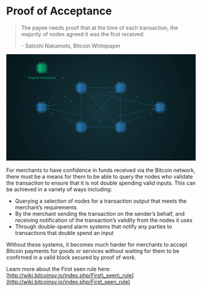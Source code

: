 # Proof of Acceptance

> The payee needs proof that at the time of each transaction, the majority of nodes agreed it was the first received.
>
> \- Satoshi Nakamoto, Bitcoin Whitepaper

![](<../.gitbook/assets/Theory - Introduction - Proof of Acceptance.gif>)

For merchants to have confidence in funds received via the Bitcoin network, there must be a means for them to be able to query the nodes who validate the transaction to ensure that it is not double spending valid inputs. This can be achieved in a variety of ways including:

* Querying a selection of nodes for a transaction output that meets the merchant’s requirements
* By the merchant sending the transaction on the sender’s behalf, and receiving notification of the transaction’s validity from the nodes it uses
* Through double-spend alarm systems that notify any parties to transactions that double spend an input

Without these systems, it becomes much harder for merchants to accept Bitcoin payments for goods or services without waiting for them to be confirmed in a valid block secured by proof of work.

Learn more about the First seen rule here: [http://wiki.bitcoinsv.io/index.php/First\_seen\_rule](http://wiki.bitcoinsv.io/index.php/First_seen_rule)
